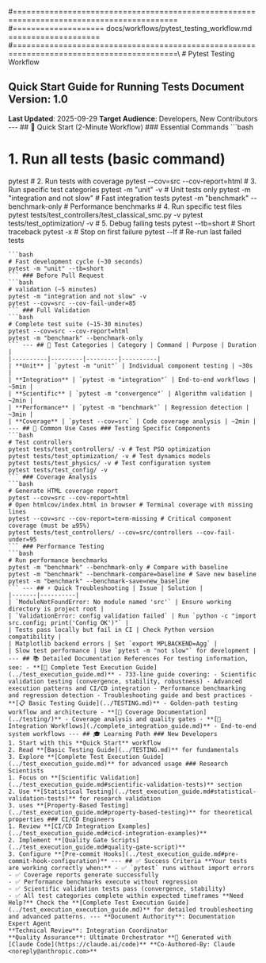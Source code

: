 #==========================================================================================\
#==================== docs/workflows/pytest_testing_workflow.md ====================\
#==========================================================================================\ # Pytest Testing Workflow
## Quick Start Guide for Running Tests **Document Version**: 1.0
**Last Updated**: 2025-09-29
**Target Audience**: Developers, New Contributors --- ## 🚀 Quick Start (2-Minute Workflow) ### Essential Commands ```bash
# 1. Run all tests (basic command)
pytest # 2. Run tests with coverage
pytest --cov=src --cov-report=html # 3. Run specific test categories
pytest -m "unit" -v # Unit tests only
pytest -m "integration and not slow" # Fast integration tests
pytest -m "benchmark" --benchmark-only # Performance benchmarks # 4. Run specific test files
pytest tests/test_controllers/test_classical_smc.py -v
pytest tests/test_optimization/ -v # 5. Debug failing tests
pytest --tb=short # Short traceback
pytest -x # Stop on first failure
pytest --lf # Re-run last failed tests
``` --- ## 📋 Development Workflow ### Pre-Commit Testing (Quick Feedback)
```bash
# Fast development cycle (~30 seconds)
pytest -m "unit" --tb=short
``` ### Before Pull Request
```bash
# validation (~5 minutes)
pytest -m "integration and not slow" -v
pytest --cov=src --cov-fail-under=85
``` ### Full Validation
```bash
# Complete test suite (~15-30 minutes)
pytest --cov=src --cov-report=html
pytest -m "benchmark" --benchmark-only
``` --- ## 🎯 Test Categories | Category | Command | Purpose | Duration |
|----------|---------|---------|----------|
| **Unit** | `pytest -m "unit"` | Individual component testing | ~30s |
| **Integration** | `pytest -m "integration"` | End-to-end workflows | ~5min |
| **Scientific** | `pytest -m "convergence"` | Algorithm validation | ~2min |
| **Performance** | `pytest -m "benchmark"` | Regression detection | ~3min |
| **Coverage** | `pytest --cov=src` | Code coverage analysis | ~2min | --- ## 🔧 Common Use Cases ### Testing Specific Components
```bash
# Test controllers
pytest tests/test_controllers/ -v # Test PSO optimization
pytest tests/test_optimization/ -v # Test dynamics models
pytest tests/test_physics/ -v # Test configuration system
pytest tests/test_config/ -v
``` ### Coverage Analysis
```bash
# Generate HTML coverage report
pytest --cov=src --cov-report=html
# Open htmlcov/index.html in browser # Terminal coverage with missing lines
pytest --cov=src --cov-report=term-missing # Critical component coverage (must be ≥95%)
pytest tests/test_controllers/ --cov=src/controllers --cov-fail-under=95
``` ### Performance Testing
```bash
# Run performance benchmarks
pytest -m "benchmark" --benchmark-only # Compare with baseline
pytest -m "benchmark" --benchmark-compare=baseline # Save new baseline
pytest -m "benchmark" --benchmark-save=new_baseline
``` --- ## ⚡ Quick Troubleshooting | Issue | Solution |
|-------|----------|
| `ModuleNotFoundError: No module named 'src'` | Ensure working directory is project root |
| `ValidationError: config validation failed` | Run `python -c "import src.config; print('Config OK')"` |
| Tests pass locally but fail in CI | Check Python version compatibility |
| Matplotlib backend errors | Set `export MPLBACKEND=Agg` |
| Slow test performance | Use `pytest -m "not slow"` for development | --- ## 📚 Detailed Documentation References For testing information, see: - **[📖 Complete Test Execution Guide](../test_execution_guide.md)** - 733-line guide covering: - Scientific validation testing (convergence, stability, robustness) - Advanced execution patterns and CI/CD integration - Performance benchmarking and regression detection - Troubleshooting guide and best practices - **[📋 Basic Testing Guide](../TESTING.md)** - Golden-path testing workflow and architecture - **[🔧 Coverage Documentation](../testing/)** - Coverage analysis and quality gates - **[🚀 Integration Workflows](./complete_integration_guide.md)** - End-to-end system workflows --- ## 🎓 Learning Path ### New Developers
1. Start with this **Quick Start** workflow
2. Read **[Basic Testing Guide](../TESTING.md)** for fundamentals
3. Explore **[Complete Test Execution Guide](../test_execution_guide.md)** for advanced usage ### Research Scientists
1. Focus on **[Scientific Validation](../test_execution_guide.md#scientific-validation-tests)** section
2. Use **[Statistical Testing](../test_execution_guide.md#statistical-validation-tests)** for research validation
3. uses **[Property-Based Testing](../test_execution_guide.md#property-based-testing)** for theoretical properties ### CI/CD Engineers
1. Review **[CI/CD Integration Examples](../test_execution_guide.md#cicd-integration-examples)**
2. Implement **[Quality Gate Scripts](../test_execution_guide.md#quality-gate-script)**
3. Configure **[Pre-commit Hooks](../test_execution_guide.md#pre-commit-hook-configuration)** --- ## ✅ Success Criteria **Your tests are working correctly when:** - ✅ `pytest` runs without import errors
- ✅ Coverage reports generate successfully
- ✅ Performance benchmarks execute without regression
- ✅ Scientific validation tests pass (convergence, stability)
- ✅ All test categories complete within expected timeframes **Need Help?** Check the **[Complete Test Execution Guide](../test_execution_execution_guide.md)** for detailed troubleshooting and advanced patterns. --- **Document Authority**: Documentation Expert Agent
**Technical Review**: Integration Coordinator
**Quality Assurance**: Ultimate Orchestrator **🤖 Generated with [Claude Code](https://claude.ai/code)** **Co-Authored-By: Claude <noreply@anthropic.com>**
